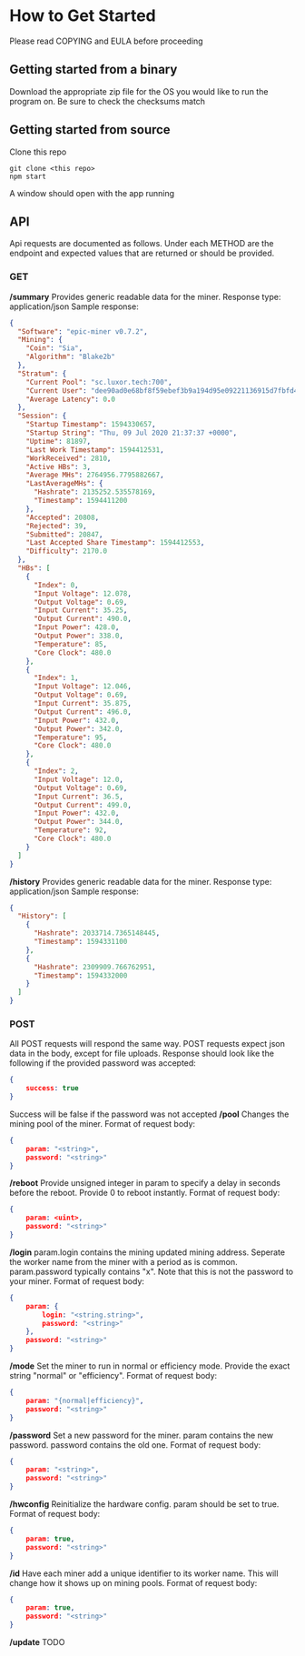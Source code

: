 # How to Get Started
Please read COPYING and EULA before proceeding
## Getting started from a binary
Download the appropriate zip file for the OS you would like to run the program on. Be sure to check the checksums match 
## Getting started from source
Clone this repo
```
git clone <this repo>
npm start
```
A window should open with the app running
## API
Api requests are documented as follows. Under each METHOD are the endpoint and expected values that are returned or should be provided.
### GET
**/summary**
Provides generic readable data for the miner.
Response type: application/json
Sample response:
```json
{
  "Software": "epic-miner v0.7.2",
  "Mining": {
    "Coin": "Sia",
    "Algorithm": "Blake2b"
  },
  "Stratum": {
    "Current Pool": "sc.luxor.tech:700",
    "Current User": "dee90ad0e68bf8f59ebef3b9a194d95e09221136915d7fbfd4312a2abf7c83dc070ecc5e7f9e.ePIC-SC200-01",
    "Average Latency": 0.0
  },
  "Session": {
    "Startup Timestamp": 1594330657,
    "Startup String": "Thu, 09 Jul 2020 21:37:37 +0000",
    "Uptime": 81897,
    "Last Work Timestamp": 1594412531,
    "WorkReceived": 2810,
    "Active HBs": 3,
    "Average MHs": 2764956.7795882667,
    "LastAverageMHs": {
      "Hashrate": 2135252.535578169,
      "Timestamp": 1594411200
    },
    "Accepted": 20808,
    "Rejected": 39,
    "Submitted": 20847,
    "Last Accepted Share Timestamp": 1594412553,
    "Difficulty": 2170.0
  },
  "HBs": [
    {
      "Index": 0,
      "Input Voltage": 12.078,
      "Output Voltage": 0.69,
      "Input Current": 35.25,
      "Output Current": 490.0,
      "Input Power": 428.0,
      "Output Power": 338.0,
      "Temperature": 85,
      "Core Clock": 480.0
    },
    {
      "Index": 1,
      "Input Voltage": 12.046,
      "Output Voltage": 0.69,
      "Input Current": 35.875,
      "Output Current": 496.0,
      "Input Power": 432.0,
      "Output Power": 342.0,
      "Temperature": 95,
      "Core Clock": 480.0
    },
    {
      "Index": 2,
      "Input Voltage": 12.0,
      "Output Voltage": 0.69,
      "Input Current": 36.5,
      "Output Current": 499.0,
      "Input Power": 432.0,
      "Output Power": 344.0,
      "Temperature": 92,
      "Core Clock": 480.0
    }
  ]
}
```
**/history**
Provides generic readable data for the miner.
Response type: application/json
Sample response:
```json
{
  "History": [
    {
      "Hashrate": 2033714.7365148445,
      "Timestamp": 1594331100
    },
    {
      "Hashrate": 2309909.766762951,
      "Timestamp": 1594332000
    }
  ]
}
```
### POST
All POST requests will respond the same way.
POST requests expect json data in the body, except for file uploads.
Response should look like the following if the provided password was accepted:
```json
{
	success: true
}
```
Success will be false if the password was not accepted
**/pool**
Changes the mining pool of the miner.
Format of request body:
```json
{
	param: "<string>",
	password: "<string>"
}
```
**/reboot**
Provide unsigned integer in param to specify a delay in seconds before the reboot. Provide 0 to reboot instantly.
Format of request body:
```json
{
	param: <uint>,
	password: "<string>"
}
```
**/login**
param.login contains the mining updated mining address. Seperate the worker name from the miner with a period as is common.
param.password typically contains "x". Note that this is not the password to your miner. 
Format of request body:
```json
{
	param: {
		login: "<string.string>",
		password: "<string>"
	},
	password: "<string>"
}
```
**/mode**
Set the miner to run in normal or efficiency mode. Provide the exact string "normal" or "efficiency".
Format of request body:
```json
{
	param: "{normal|efficiency}",
	password: "<string>"
}
```
**/password**
Set a new password for the miner. param contains the new password. password contains the old one.
Format of request body:
```json
{
	param: "<string>",
	password: "<string>"
}
```
**/hwconfig**
Reinitialize the hardware config.
param should be set to true.
Format of request body:
```json
{
	param: true,
	password: "<string>"
}
```
**/id**
Have each miner add a unique identifier to its worker name. This will change how it shows up on mining pools.
Format of request body:
```json
{
	param: true,
	password: "<string>"
}
```
**/update**
TODO

